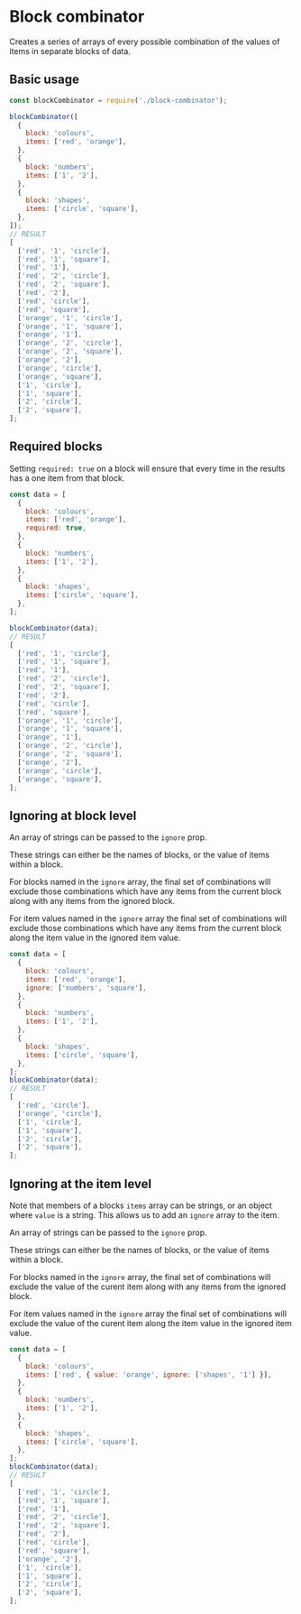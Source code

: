 # Block combinator

Creates a series of arrays of every possible combination of the values of items in separate blocks of data.

## Basic usage

```javascript
const blockCombinator = require('./block-combinator');

blockCombinator([
  {
    block: 'colours',
    items: ['red', 'orange'],
  },
  {
    block: 'numbers',
    items: ['1', '2'],
  },
  {
    block: 'shapes',
    items: ['circle', 'square'],
  },
]);
// RESULT
[
  ['red', '1', 'circle'],
  ['red', '1', 'square'],
  ['red', '1'],
  ['red', '2', 'circle'],
  ['red', '2', 'square'],
  ['red', '2'],
  ['red', 'circle'],
  ['red', 'square'],
  ['orange', '1', 'circle'],
  ['orange', '1', 'square'],
  ['orange', '1'],
  ['orange', '2', 'circle'],
  ['orange', '2', 'square'],
  ['orange', '2'],
  ['orange', 'circle'],
  ['orange', 'square'],
  ['1', 'circle'],
  ['1', 'square'],
  ['2', 'circle'],
  ['2', 'square'],
];
```

## Required blocks

Setting `required: true` on a block will ensure that every time in the results has a one item from that block.

```javascript
const data = [
  {
    block: 'colours',
    items: ['red', 'orange'],
    required: true,
  },
  {
    block: 'numbers',
    items: ['1', '2'],
  },
  {
    block: 'shapes',
    items: ['circle', 'square'],
  },
];

blockCombinator(data);
// RESULT
[
  ['red', '1', 'circle'],
  ['red', '1', 'square'],
  ['red', '1'],
  ['red', '2', 'circle'],
  ['red', '2', 'square'],
  ['red', '2'],
  ['red', 'circle'],
  ['red', 'square'],
  ['orange', '1', 'circle'],
  ['orange', '1', 'square'],
  ['orange', '1'],
  ['orange', '2', 'circle'],
  ['orange', '2', 'square'],
  ['orange', '2'],
  ['orange', 'circle'],
  ['orange', 'square'],
];
```

## Ignoring at block level

An array of strings can be passed to the `ignore` prop.

These strings can either be the names of blocks, or the value of items within a block.

For blocks named in the `ignore` array, the final set of combinations will exclude those combinations which have any items from the current block along with any items from the ignored block.

For item values named in the `ignore` array the final set of combinations will exclude those combinations which have any items from the current block along the item value in the ignored item value.

```javascript
const data = [
  {
    block: 'colours',
    items: ['red', 'orange'],
    ignore: ['numbers', 'square'],
  },
  {
    block: 'numbers',
    items: ['1', '2'],
  },
  {
    block: 'shapes',
    items: ['circle', 'square'],
  },
];
blockCombinator(data);
// RESULT
[
  ['red', 'circle'],
  ['orange', 'circle'],
  ['1', 'circle'],
  ['1', 'square'],
  ['2', 'circle'],
  ['2', 'square'],
];
```

## Ignoring at the item level

Note that members of a blocks `items` array can be strings, or an object where `value` is a string. This allows us to add an `ignore` array to the item.

An array of strings can be passed to the `ignore` prop.

These strings can either be the names of blocks, or the value of items within a block.

For blocks named in the `ignore` array, the final set of combinations will exclude the value of the curent item along with any items from the ignored block.

For item values named in the `ignore` array the final set of combinations will exclude the value of the curent item along the item value in the ignored item value.

```javascript
const data = [
  {
    block: 'colours',
    items: ['red', { value: 'orange', ignore: ['shapes', '1'] }],
  },
  {
    block: 'numbers',
    items: ['1', '2'],
  },
  {
    block: 'shapes',
    items: ['circle', 'square'],
  },
];
blockCombinator(data);
// RESULT
[
  ['red', '1', 'circle'],
  ['red', '1', 'square'],
  ['red', '1'],
  ['red', '2', 'circle'],
  ['red', '2', 'square'],
  ['red', '2'],
  ['red', 'circle'],
  ['red', 'square'],
  ['orange', '2'],
  ['1', 'circle'],
  ['1', 'square'],
  ['2', 'circle'],
  ['2', 'square'],
];
```
